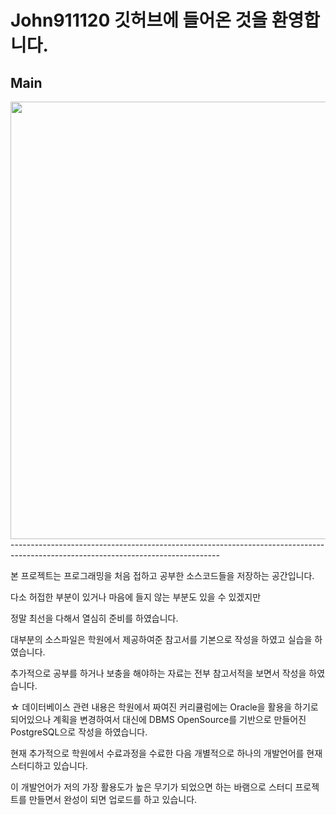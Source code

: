 # John911120 깃허브에 들어온 것을 환영합니다.

Main
-----
<div>
  <img width="700" src = "https://user-images.githubusercontent.com/53751665/71356728-68c95a00-25c6-11ea-9c7e-76aa3d511958.jpg">
</div>
----------------------------------------------------------------------------------------------------------------------------------

본 프로젝트는 프로그래밍을 처음 접하고 공부한 소스코드들을 저장하는 공간입니다.

다소 허접한 부분이 있거나 마음에 들지 않는 부분도 있을 수 있겠지만

정말 최선을 다해서 열심히 준비를 하였습니다.

대부분의 소스파일은 학원에서 제공하여준 참고서를 기본으로 작성을 하였고 실습을 하였습니다.

추가적으로 공부를 하거나 보충을 해야하는 자료는 전부 참고서적을 보면서 작성을 하였습니다.

☆ 데이터베이스 관련 내용은 학원에서 짜여진 커리큘럼에는 Oracle을 활용을 하기로 되어있으나
  계획을 변경하여서 대신에 DBMS OpenSource를 기반으로 만들어진 PostgreSQL으로 작성을 하였습니다.
  
현재 추가적으로 학원에서 수료과정을 수료한 다음 개별적으로 하나의 개발언어를 현재 스터디하고 있습니다.

이 개발언어가 저의 가장 활용도가 높은 무기가 되었으면 하는 바램으로 스터디 프로젝트를 만들면서 완성이 되면
업로드를 하고 있습니다.
